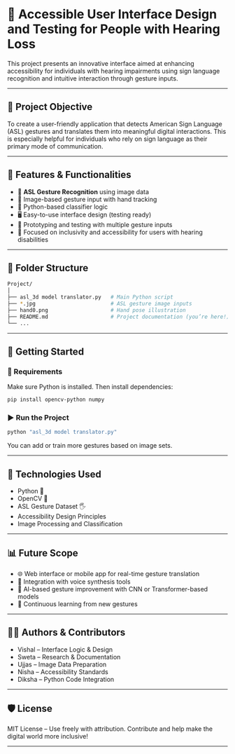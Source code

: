 # 🧏 Accessible User Interface Design and Testing for People with Hearing Loss

This project presents an innovative interface aimed at enhancing accessibility for individuals with hearing impairments using sign language recognition and intuitive interaction through gesture inputs.

---

## 🎯 Project Objective

To create a user-friendly application that detects American Sign Language (ASL) gestures and translates them into meaningful digital interactions. This is especially helpful for individuals who rely on sign language as their primary mode of communication.

---

## 🧪 Features & Functionalities

- 🤟 **ASL Gesture Recognition** using image data
- 📸 Image-based gesture input with hand tracking
- 🧠 Python-based classifier logic
- 🖥️ Easy-to-use interface design (testing ready)
- 🧪 Prototyping and testing with multiple gesture inputs
- 💬 Focused on inclusivity and accessibility for users with hearing disabilities

---

## 🧱 Folder Structure

```bash
Project/
│
├── asl_3d model translator.py   # Main Python script
├── *.jpg                        # ASL gesture image inputs
├── hand0.png                    # Hand pose illustration
├── README.md                    # Project documentation (you’re here!)
└── ...
```

---

## 🚀 Getting Started

### 🔧 Requirements

Make sure Python is installed. Then install dependencies:

```bash
pip install opencv-python numpy
```

### ▶️ Run the Project

```bash
python "asl_3d model translator.py"
```

You can add or train more gestures based on image sets.

---

## 🧠 Technologies Used

- Python 🐍
- OpenCV 🎥
- ASL Gesture Dataset 🖐️
- Accessibility Design Principles
- Image Processing and Classification

---

## 📊 Future Scope

- 🌐 Web interface or mobile app for real-time gesture translation
- 📲 Integration with voice synthesis tools
- 🧠 AI-based gesture improvement with CNN or Transformer-based models
- 🔁 Continuous learning from new gestures

---

## 👩‍💻 Authors & Contributors

- Vishal – Interface Logic & Design
- Sweta – Research & Documentation
- Ujjas – Image Data Preparation
- Nisha – Accessibility Standards
- Diksha – Python Code Integration

---

## 🛡️ License

MIT License – Use freely with attribution. Contribute and help make the digital world more inclusive!

---

